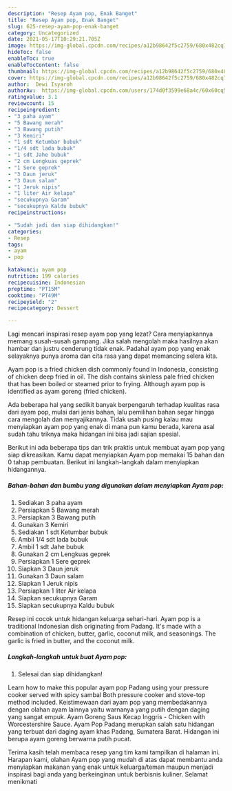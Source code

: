 ```yaml
---
description: "Resep Ayam pop, Enak Banget"
title: "Resep Ayam pop, Enak Banget"
slug: 625-resep-ayam-pop-enak-banget
category: Uncategorized
date: 2021-05-17T10:29:21.705Z
image: https://img-global.cpcdn.com/recipes/a12b98642f5c2759/680x482cq70/ayam-pop-foto-resep-utama.jpg
hideToc: false
enableToc: true
enableTocContent: false
thumbnail: https://img-global.cpcdn.com/recipes/a12b98642f5c2759/680x482cq70/ayam-pop-foto-resep-utama.jpg
cover: https://img-global.cpcdn.com/recipes/a12b98642f5c2759/680x482cq70/ayam-pop-foto-resep-utama.jpg
author:  Dewi Isyaroh
authorAv:  https://img-global.cpcdn.com/users/174d0f3599e68a4c/60x60cq50/avatar.jpg
ratingvalue: 3.1
reviewcount: 15
recipeingredient:
- "3 paha ayam"
- "5 Bawang merah"
- "3 Bawang putih"
- "3 Kemiri"
- "1 sdt Ketumbar bubuk"
- "1/4 sdt lada bubuk"
- "1 sdt Jahe bubuk"
- "2 cm Lengkuas geprek"
- "1 Sere geprek"
- "3 Daun jeruk"
- "3 Daun salam"
- "1 Jeruk nipis"
- "1 liter Air kelapa"
- "secukupnya Garam"
- "secukupnya Kaldu bubuk"
recipeinstructions:

- "Sudah jadi dan siap dihidangkan!"
categories:
- Resep
tags:
- ayam
- pop

katakunci: ayam pop 
nutrition: 199 calories
recipecuisine: Indonesian
preptime: "PT15M"
cooktime: "PT49M"
recipeyield: "2"
recipecategory: Dessert

---
```



Lagi mencari inspirasi resep ayam pop yang lezat? Cara menyiapkannya memang susah-susah gampang. Jika salah mengolah maka hasilnya akan hambar dan justru cenderung tidak enak. Padahal ayam pop yang enak selayaknya punya aroma dan cita rasa yang dapat memancing selera kita.


Ayam pop is a fried chicken dish commonly found in Indonesia, consisting of chicken deep fried in oil. The dish contains skinless pale fried chicken that has been boiled or steamed prior to frying. Although ayam pop is identified as ayam goreng (fried chicken).

Ada beberapa hal yang sedikit banyak berpengaruh terhadap kualitas rasa dari ayam pop, mulai dari jenis bahan, lalu pemilihan bahan segar hingga cara mengolah dan menyajikannya. Tidak usah pusing kalau mau menyiapkan ayam pop yang enak di mana pun kamu berada, karena asal sudah tahu triknya maka hidangan ini bisa jadi sajian spesial.


Berikut ini ada beberapa tips dan trik praktis untuk membuat ayam pop yang siap dikreasikan. Kamu dapat menyiapkan Ayam pop memakai 15 bahan dan 0 tahap pembuatan. Berikut ini langkah-langkah dalam menyiapkan hidangannya.

<!--inarticleads1-->

##### Bahan-bahan dan bumbu yang digunakan dalam menyiapkan Ayam pop:

1. Sediakan 3 paha ayam
1. Persiapkan 5 Bawang merah
1. Persiapkan 3 Bawang putih
1. Gunakan 3 Kemiri
1. Sediakan 1 sdt Ketumbar bubuk
1. Ambil 1/4 sdt lada bubuk
1. Ambil 1 sdt Jahe bubuk
1. Gunakan 2 cm Lengkuas geprek
1. Persiapkan 1 Sere geprek
1. Siapkan 3 Daun jeruk
1. Gunakan 3 Daun salam
1. Siapkan 1 Jeruk nipis
1. Persiapkan 1 liter Air kelapa
1. Siapkan secukupnya Garam
1. Siapkan secukupnya Kaldu bubuk


Resep ini cocok untuk hidangan keluarga sehari-hari. Ayam pop is a traditional Indonesian dish originating from Padang. It&#39;s made with a combination of chicken, butter, garlic, coconut milk, and seasonings. The garlic is fried in butter, and the coconut milk. 

<!--inarticleads2-->

##### Langkah-langkah untuk buat Ayam pop:


1. Selesai dan siap dihidangkan!

Learn how to make this popular ayam pop Padang using your pressure cooker served with spicy sambal Both pressure cooker and stove-top method included. Keistimewaan dari ayam pop yang membedakannya dengan olahan ayam lainnya yaitu warnanya yang putih dengan daging yang sangat empuk. Ayam Goreng Saus Kecap Inggris - Chicken with Worcestershire Sauce. Ayam Pop Padang merupkan salah satu hidangan yang terbuat dari daging ayam khas Padang, Sumatera Barat. Hidangan ini berupa ayam goreng berwarna putih pucat. 

Terima kasih telah membaca resep yang tim kami tampilkan di halaman ini. Harapan kami, olahan Ayam pop yang mudah di atas dapat membantu anda menyiapkan makanan yang enak untuk keluarga/teman maupun menjadi inspirasi bagi anda yang berkeinginan untuk berbisnis kuliner. Selamat menikmati
